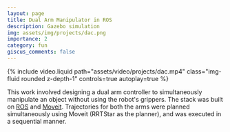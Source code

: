 ```yaml
---
layout: page
title: Dual Arm Manipulator in ROS
description: Gazebo simulation
img: assets/img/projects/dac.png
importance: 2
category: fun
giscus_comments: false
---
```


<div class="row">
    <div class="col-sm mt-3 mt-md-0">
        {% include video.liquid path="assets/video/projects/dac.mp4" class="img-fluid rounded z-depth-1" controls=true autoplay=true %}
    </div>
</div>

This work involved designing a dual arm controller to simultaneously manipulate an object without using the robot's grippers. The stack was built on <a href="https://www.ros.org/">ROS</a> and <a href="https://moveit.ros.org/">Moveit</a>. Trajectories for both the arms were planned simultaneously using Moveit (RRTStar as the planner), and was executed in a sequential manner.